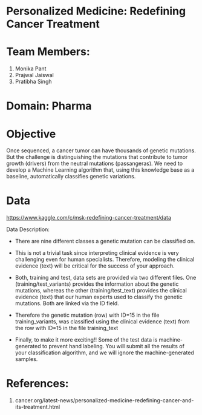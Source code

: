 # Personalized Medicine: Redefining Cancer Treatment

# Team Members:
1. Monika Pant
2. Prajwal Jaiswal
3. Pratibha Singh
  
# Domain: Pharma
  
# Objective
Once sequenced, a cancer tumor can have thousands of genetic mutations. But the challenge is distinguishing the mutations that contribute to tumor growth (drivers) from the neutral mutations (passangeras). We need to develop a Machine Learning algorithm that, using this knowledge base as a baseline, automatically classifies genetic variations.

# Data
https://www.kaggle.com/c/msk-redefining-cancer-treatment/data


Data Description:

* There are nine different classes a genetic mutation can be classified on.

* This is not a trivial task since interpreting clinical evidence is very challenging even for human specialists. Therefore, modeling the clinical evidence (text)          will be critical for the success of your approach.

* Both, training and test, data sets are provided via two different files. One (training/test_variants) provides the information about the genetic mutations, whereas the other (training/test_text) provides the clinical evidence (text) that our human experts used to classify the genetic mutations. Both are linked via the ID field.

* Therefore the genetic mutation (row) with ID=15 in the file training_variants, was classified using the clinical evidence (text) from the row with ID=15 in the file training_text

* Finally, to make it more exciting!! Some of the test data is machine-generated to prevent hand labeling. You will submit all the results of your classification algorithm, and we will ignore the machine-generated samples. 

# References:
1. cancer.org/latest-news/personalized-medicine-redefining-cancer-and-its-treatment.html




